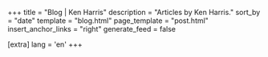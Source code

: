 +++
title = "Blog | Ken Harris"
description = "Articles by Ken Harris."
sort_by = "date"
template = "blog.html"
page_template = "post.html"
insert_anchor_links = "right"
generate_feed = false

[extra]
lang = 'en'
+++
